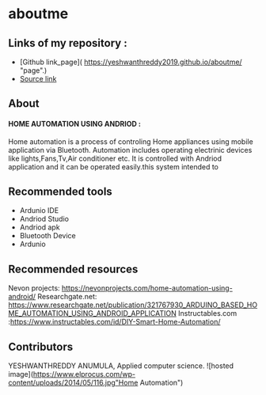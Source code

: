 # aboutme



## Links of my repository :
- [Github link_page]( https://yeshwanthreddy2019.github.io/aboutme/ "page".)
- [Source link](https://github.com/Yeshwanthreddy2019/aboutme "source")
 
 
 
 ## About 
#### HOME AUTOMATION USING ANDRIOD :
Home automation is a process of controling Home appliances using mobile application via Bluetooth. Automation includes operating electrinic devices like lights,Fans,Tv,Air conditioner etc. It is controlled with Andriod application and it can be operated easily.this system intended to
## Recommended tools
- Ardunio IDE
- Andriod Studio
- Andriod apk
- Bluetooth Device
- Ardunio 

## Recommended resources
 Nevon projects: https://nevonprojects.com/home-automation-using-android/
 Researchgate.net: https://www.researchgate.net/publication/321767930_ARDUINO_BASED_HOME_AUTOMATION_USING_ANDROID_APPLICATION
 Instructables.com :https://www.instructables.com/id/DIY-Smart-Home-Automation/
## Contributors
YESHWANTHREDDY ANUMULA, Applied computer science. 
![hosted image](https://www.elprocus.com/wp-content/uploads/2014/05/116.jpg"Home Automation")

